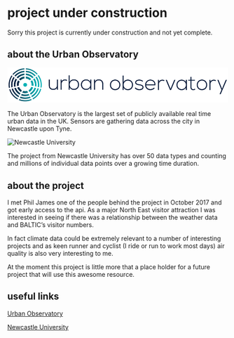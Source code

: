 # project under construction

Sorry this project is currently under construction and not yet complete.

## about the Urban Observatory

![Urban Observatory](Images/urbanobservatory.svg?raw=true)

The Urban Observatory is the largest set of publicly available real time urban data in the UK. Sensors are gathering data across the city in Newcastle upon Tyne. 

![Newcastle University](Images/newcastleuniversity.svg?raw=true)

The project from Newcastle University has over 50 data types and counting and millions of individual data points over a growing time duration. 

## about the project

I met Phil James one of the people behind the project in October 2017 and got early access to the api. As a major North East visitor attraction I was interested in seeing if there was a relationship between the weather data and BALTIC’s visitor numbers. 

In fact climate data could be extremely relevant to a number of interesting projects and as keen runner and cyclist (I ride or run to work most days) air quality is also very interesting to me. 

At the moment this project is little more that a place holder for a future project that will use this awesome resource.

## useful links

[Urban Observatory](http://www.urbanobservatory.ac.uk/)

[Newcastle University](http://www.ncl.ac.uk/)






